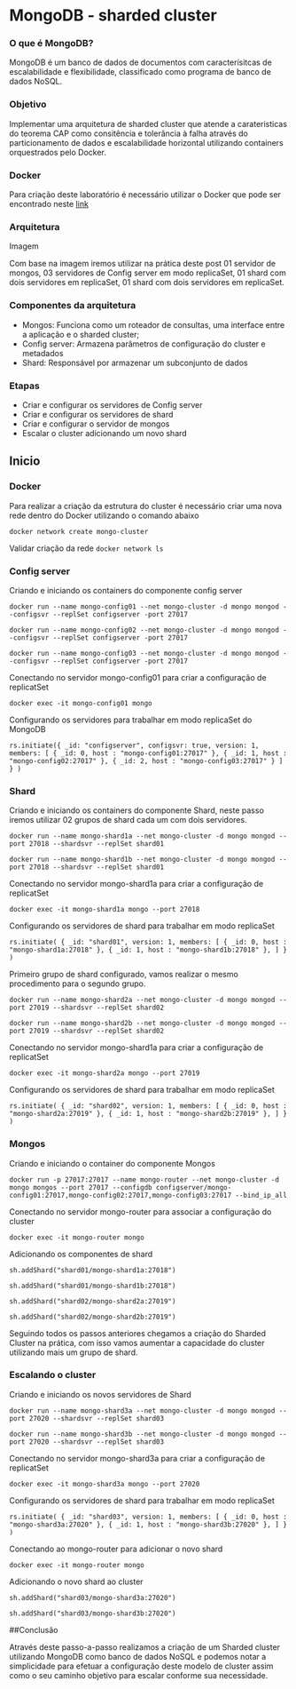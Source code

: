 # MongoDB - sharded cluster

### O que é MongoDB?
MongoDB é um banco de dados de documentos com caracterísitcas de escalabilidade e flexibilidade, classificado como programa de banco de dados NoSQL.

### Objetivo
Implementar uma arquitetura de sharded cluster que atende a carateristicas do teorema CAP como consitência e tolerância à falha através do particionamento de dados e escalabilidade horizontal utilizando containers orquestrados pelo Docker.

### Docker
Para criação deste laboratório é necessário utilizar o Docker que pode ser encontrado neste [link](https://www.docker.com/)

### Arquitetura
Imagem

Com base na imagem iremos utilizar na prática deste post 01 servidor de mongos, 03 servidores de Config server em modo replicaSet, 01 shard com dois servidores em replicaSet, 01 shard com dois servidores em replicaSet.

### Componentes da arquitetura
- Mongos: Funciona como um roteador de consultas, uma interface entre a aplicação e o sharded cluster;
- Config server: Armazena parâmetros de configuração do cluster e metadados
- Shard: Responsável por armazenar um subconjunto de dados


### Etapas
- Criar e configurar os servidores de Config server
- Criar e configurar os servidores de shard
- Criar e configurar o servidor de mongos
- Escalar o cluster adicionando um novo shard


## Inicio

### Docker 
Para realizar a criação da estrutura do cluster é necessário criar uma nova rede dentro do Docker utilizando o comando abaixo

`docker network create mongo-cluster`

Validar criação da rede
`docker network ls`

### Config server
Criando e iniciando os containers do componente config server

`docker run --name mongo-config01 --net mongo-cluster -d mongo mongod --configsvr --replSet configserver -port 27017`

`docker run --name mongo-config02 --net mongo-cluster -d mongo mongod --configsvr --replSet configserver -port 27017`

`docker run --name mongo-config03 --net mongo-cluster -d mongo mongod --configsvr --replSet configserver -port 27017`

Conectando no servidor mongo-config01 para criar a configuração de replicatSet

`docker exec -it mongo-config01 mongo`

Configurando os servidores para trabalhar em modo replicaSet do MongoDB

`rs.initiate({ _id: "configserver", configsvr: true, version: 1, members: [ { _id: 0, host : "mongo-config01:27017" }, { _id: 1, host : "mongo-config02:27017" }, { _id: 2, host : "mongo-config03:27017" } ] } )
`
### Shard
Criando e iniciando os containers do componente Shard, neste passo iremos utilizar 02 grupos de shard cada um com dois servidores.

`docker run --name mongo-shard1a --net mongo-cluster -d mongo mongod --port 27018 --shardsvr --replSet shard01`

`docker run --name mongo-shard1b --net mongo-cluster -d mongo mongod --port 27018 --shardsvr --replSet shard01`

Conectando no servidor mongo-shard1a para criar a configuração de replicatSet

`docker exec -it mongo-shard1a mongo --port 27018`

Configurando os servidores de shard para trabalhar em modo replicaSet

`rs.initiate( { _id: "shard01", version: 1, members: [ { _id: 0, host : "mongo-shard1a:27018" }, { _id: 1, host : "mongo-shard1b:27018" }, ] } )`

Primeiro grupo de shard configurado, vamos realizar o mesmo procedimento para o segundo grupo.

`docker run --name mongo-shard2a --net mongo-cluster -d mongo mongod --port 27019 --shardsvr --replSet shard02`

`docker run --name mongo-shard2b --net mongo-cluster -d mongo mongod --port 27019 --shardsvr --replSet shard02`

Conectando no servidor mongo-shard1a para criar a configuração de replicatSet

`docker exec -it mongo-shard2a mongo --port 27019`

Configurando os servidores de shard para trabalhar em modo replicaSet

`rs.initiate( { _id: "shard02", version: 1, members: [ { _id: 0, host : "mongo-shard2a:27019" }, { _id: 1, host : "mongo-shard2b:27019" }, ] } )`

### Mongos
Criando e iniciando o container do componente Mongos

`docker run -p 27017:27017 --name mongo-router --net mongo-cluster -d mongo mongos --port 27017 --configdb configserver/mongo-config01:27017,mongo-config02:27017,mongo-config03:27017 --bind_ip_all`

Conectando no servidor mongo-router para associar a configuração do cluster

`docker exec -it mongo-router mongo`

Adicionando os componentes de shard

`sh.addShard("shard01/mongo-shard1a:27018")`

`sh.addShard("shard01/mongo-shard1b:27018")`

`sh.addShard("shard02/mongo-shard2a:27019")`

`sh.addShard("shard02/mongo-shard2b:27019")`

Seguindo todos os passos anteriores chegamos a criação do Sharded Cluster na prática, com isso vamos aumentar a capacidade do cluster utilizando mais um grupo de shard.

### Escalando o cluster
Criando e iniciando os novos servidores de Shard

`docker run --name mongo-shard3a --net mongo-cluster -d mongo mongod --port 27020 --shardsvr --replSet shard03`

`docker run --name mongo-shard3b --net mongo-cluster -d mongo mongod --port 27020 --shardsvr --replSet shard03`

Conectando no servidor mongo-shard3a para criar a configuração de replicatSet

`docker exec -it mongo-shard3a mongo --port 27020`

Configurando os servidores de shard para trabalhar em modo replicaSet

`rs.initiate( { _id: "shard03", version: 1, members: [ { _id: 0, host : "mongo-shard3a:27020" }, { _id: 1, host : "mongo-shard3b:27020" }, ] } )`

Conectando ao mongo-router para adicionar o novo shard

`docker exec -it mongo-router mongo`

Adicionando o novo shard ao cluster

`sh.addShard("shard03/mongo-shard3a:27020")`

`sh.addShard("shard03/mongo-shard3b:27020")`

##Conclusão

Através deste passo-a-passo realizamos a criação de um Sharded cluster utilizando MongoDB como banco de dados NoSQL e podemos notar a simplicidade para efetuar a configuração deste modelo de cluster assim como o seu caminho objetivo para escalar conforme sua necessidade.
